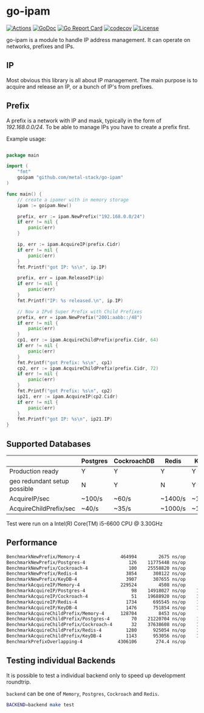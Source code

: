 # go-ipam

[![Actions](https://github.com/metal-stack/go-ipam/workflows/build/badge.svg)](https://github.com/metal-stack/go-ipam/actions)
[![GoDoc](https://godoc.org/github.com/metal-stack/go-ipam?status.svg)](https://godoc.org/github.com/metal-stack/go-ipam)
[![Go Report Card](https://goreportcard.com/badge/github.com/metal-stack/go-ipam)](https://goreportcard.com/report/github.com/metal-stack/go-ipam)
[![codecov](https://codecov.io/gh/metal-stack/go-ipam/branch/master/graph/badge.svg)](https://codecov.io/gh/metal-stack/go-ipam)
[![License](https://img.shields.io/badge/license-MIT-blue.svg)](https://github.com/metal-stack/go-ipam/blob/master/LICENSE)

go-ipam is a module to handle IP address management. It can operate on networks, prefixes and IPs.

## IP

Most obvious this library is all about IP management. The main purpose is to acquire and release an IP, or a bunch of
IP's from prefixes.

## Prefix

A prefix is a network with IP and mask, typically in the form of *192.168.0.0/24*. To be able to manage IPs you have to create a prefix first.

Example usage:

```go

package main

import (
    "fmt"
    goipam "github.com/metal-stack/go-ipam"
)

func main() {
    // create a ipamer with in memory storage
    ipam := goipam.New()

    prefix, err := ipam.NewPrefix("192.168.0.0/24")
    if err != nil {
        panic(err)
    }

    ip, err := ipam.AcquireIP(prefix.Cidr)
    if err != nil {
        panic(err)
    }
    fmt.Printf("got IP: %s\n", ip.IP)

    prefix, err = ipam.ReleaseIP(ip)
    if err != nil {
        panic(err)
    }
    fmt.Printf("IP: %s released.\n", ip.IP)

    // Now a IPv6 Super Prefix with Child Prefixes
    prefix, err = ipam.NewPrefix("2001:aabb::/48")
    if err != nil {
        panic(err)
    }
    cp1, err := ipam.AcquireChildPrefix(prefix.Cidr, 64)
    if err != nil {
        panic(err)
    }
    fmt.Printf("got Prefix: %s\n", cp1)
    cp2, err := ipam.AcquireChildPrefix(prefix.Cidr, 72)
    if err != nil {
        panic(err)
    }
    fmt.Printf("got Prefix: %s\n", cp2)
    ip21, err := ipam.AcquireIP(cp2.Cidr)
    if err != nil {
        panic(err)
    }
    fmt.Printf("got IP: %s\n", ip21.IP)
}
```

## Supported Databases

|                              | Postgres | CockroachDB | Redis   | KeyDB   | Memory     |
|------------------------------|----------|-------------|---------|---------|------------|
| Production ready             | Y        | Y           | Y       | Y       | N          |
| geo redundant setup possible | N        | Y           | N       | Y       | N          |
| AcquireIP/sec                | ~100/s   | ~60/s       | ~1400/s | ~1400/s | >200.000/s |
| AcquireChildPrefix/sec       | ~40/s    | ~35/s       | ~1000/s | ~1000/s | >100.000/s |

Test were run on a Intel(R) Core(TM) i5-6600 CPU @ 3.30GHz

## Performance

```bash
BenchmarkNewPrefix/Memory-4               464994        2675 ns/op     1728 B/op     27 allocs/op
BenchmarkNewPrefix/Postgres-4                126    11775448 ns/op     6259 B/op    144 allocs/op
BenchmarkNewPrefix/Cockroach-4               100    25558820 ns/op     6250 B/op    144 allocs/op
BenchmarkNewPrefix/Redis-4                  3854      308122 ns/op     3930 B/op     78 allocs/op
BenchmarkNewPrefix/KeyDB-4                  3907      307655 ns/op     3930 B/op     78 allocs/op
BenchmarkAcquireIP/Memory-4               229524        4508 ns/op     2680 B/op     56 allocs/op
BenchmarkAcquireIP/Postgres-4                 98    14918027 ns/op    10684 B/op    263 allocs/op
BenchmarkAcquireIP/Cockroach-4                51    19688920 ns/op    10728 B/op    264 allocs/op
BenchmarkAcquireIP/Redis-4                  1734      695545 ns/op    12113 B/op    268 allocs/op
BenchmarkAcquireIP/KeyDB-4                  1476      751854 ns/op    12110 B/op    268 allocs/op
BenchmarkAcquireChildPrefix/Memory-4      128704        8453 ns/op     5201 B/op     94 allocs/op
BenchmarkAcquireChildPrefix/Postgres-4        70    21220704 ns/op    15663 B/op    378 allocs/op
BenchmarkAcquireChildPrefix/Cockroach-4       32    37638608 ns/op    15774 B/op    381 allocs/op
BenchmarkAcquireChildPrefix/Redis-4         1280      925054 ns/op    16016 B/op    349 allocs/op
BenchmarkAcquireChildPrefix/KeyDB-4         1143      953056 ns/op    16018 B/op    349 allocs/op
BenchmarkPrefixOverlapping-4             4306106       274.4 ns/op        0 B/op      0 allocs/op
```

## Testing individual Backends

It is possible to test a individual backend only to speed up development roundtrip.

`backend` can be one of `Memory`, `Postgres`, `Cockroach` and `Redis`.

```bash
BACKEND=backend make test
```
